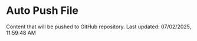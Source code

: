 # Auto Push File

Content that will be pushed to GitHub repository.
Last updated: 07/02/2025, 11:59:48 AM